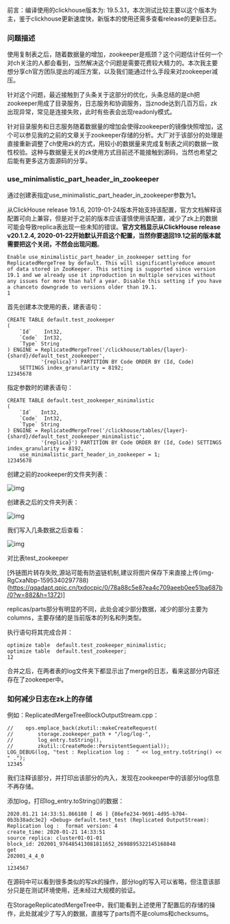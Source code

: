 前言：编译使用的clickhouse版本为: 19.5.3.1，本次测试比较主要以这个版本为主，鉴于clickhouse更新速度快，新版本的使用还需多查看release的更新日志。

### **问题描述**

使用复制表之后，随着数据量的增加，zookeeper是瓶颈？这个问题估计任何一个对ch关注的人都会看到，当然解决这个问题是需要花费较大精力的。本次我主要想分享ch官方团队提出的减压方案，以及我们能通过什么手段来对zookeeper减压。

针对这个问题，最近接触到了头条关于这部分的优化，头条总结的是ch把zookeeper用成了目录服务，日志服务和协调服务，当znode达到几百万后，zk出现异常，常见是连接失败，此时有些表会出现readonly模式。

针对目录服务和日志服务随着数据量的增加会使得zookeeper的镜像快照增加，这个可以参见我的之前的文章关于zookeeper存储的分析。大厂对于该部分的处理是直接重新调整了ch使用zk的方式，用较小的数据量来完成复制表之间的数据一致性校验。这种与数据量无关的zk使用方式目前还不能接触到源码，当然也希望之后能有更多这方面源码的分享。

### **use_minimalistic_part_header_in_zookeeper**

通过创建表指定use_minimalistic_part_header_in_zookeeper参数为1。

从ClickHouse release 19.1.6, 2019-01-24版本开始支持该配置，官方文档解释该配置可向上兼容，但是对于之前的版本应该谨慎使用该配置，减少了zk上的数据可能会导致replica表出现一些未知的错误。**官方文档显示从ClickHouse release v20.1.2.4, 2020-01-22开始默认开启这个配置，当然你要退回19.1之前的版本就需要把这个关闭，不然会出现问题**。

```
Enable use_minimalistic_part_header_in_zookeeper setting for ReplicatedMergeTree by default. This will significantlyreduce amount of data stored in ZooKeeper. This setting is supported since version 19.1 and we already use it inproduction in multiple services without any issues for more than half a year. Disable this setting if you have a chanceto downgrade to versions older than 19.1. 
1
```

首先创建本次使用的表，建表语句：

```
CREATE TABLE default.test_zookeeper
(
    `Id`    Int32,
    `Code`  Int32,
    `Type` String
) ENGINE = ReplicatedMergeTree('/clickhouse/tables/{layer}-{shard}/default_test_zookeeper',
           '{replica}') PARTITION BY Code ORDER BY (Id, Code)
    SETTINGS index_granularity = 8192;
12345678
```

指定参数时的建表语句：

```
CREATE TABLE default.test_zookeeper_minimalistic
(
    `Id`   Int32,
    `Code`  Int32,
    `Type` String
) ENGINE = ReplicatedMergeTree('/clickhouse/tables/{layer}-{shard}/default_test_zookeeper_minimalistic',
           '{replica}') PARTITION BY Code ORDER BY (Id, Code) SETTINGS index_granularity = 8192,
    use_minimalistic_part_header_in_zookeeper = 1;
12345678
```

创建之前的zookeeper的文件夹列表：

 ![img](https://imgconvert.csdnimg.cn/aHR0cHM6Ly9xcWFkYXB0LnFwaWMuY24vdHhkb2NwaWMvMC9kZmRhNWU0OWExMDBhMDcxMTk2MmU4ZGU5YjRjZTNkNC8w?x-oss-process=image/format,png)

创建表之后的文件夹列表：

 ![img](https://imgconvert.csdnimg.cn/aHR0cHM6Ly9xcWFkYXB0LnFwaWMuY24vdHhkb2NwaWMvMC82ZDQzMDUzNzQ3YTgzODM4MDRjODVmMjc0M2UyNjFjYy8w?x-oss-process=image/format,png)

我们写入几条数据之后查看：

 ![img](https://imgconvert.csdnimg.cn/aHR0cHM6Ly9xcWFkYXB0LnFwaWMuY24vdHhkb2NwaWMvMC9kMWZlY2E5NzlkZmVlOWFmYTRlNzA5NjU2NWQ2ZTUwMy8w?x-oss-process=image/format,png)

对比表test_zookeeper

 [外链图片转存失败,源站可能有防盗链机制,建议将图片保存下来直接上传(img-RgCxaNbp-1595340297788)(https://qqadapt.qpic.cn/txdocpic/0/78a88c5e87ea4c709aeeb0ee51ba687b/0?w=882&h=1372)]

replicas/parts部分有明显的不同，此处会减少部分数据，减少的部分主要为columns，主要存储的是当前版本的列名和列类型。

执行语句将其完成合并：

```
optimize table  default.test_zookeeper_minimalistic;
optimize table  default.test_zookeeper;
12
```

合并之后，在两者表的log文件夹下都显示出了merge的日志，看来这部分内容还存在了zookeeper中。

### **如何减少日志在zk上的存储**

例如：ReplicatedMergeTreeBlockOutputStream.cpp：

```
//    ops.emplace_back(zkutil::makeCreateRequest(
//        storage.zookeeper_path + "/log/log-",
//        log_entry.toString(),
//        zkutil::CreateMode::PersistentSequential));
LOG_DEBUG(log, "test : Replication log :  " << log_entry.toString() << " .");
12345
```

我们注释该部分，并打印出该部分的内入，发现在zookeeper中的该部分log信息不再存储。

添加log，打印log_entry.toString()的数据：

```
2020.01.21 14:33:51.866180 [ 46 ] {86efe234-9691-4d95-b704-0b3b38adc3e2} <Debug> default.test_test (Replicated OutputStream): Replication log :  format version: 4
create_time: 2020-01-21 14:33:51
source replica: cluster01-01-01
block_id: 202001_976485413081811652_2698895322145168848
get
202001_4_4_0
 .
1234567
```

在源码中可以看到很多类似的写zk的操作，部分log的写入可以省略，但注意该部分只是在测试环境使用，还未经过大规模的验证。

在StorageReplicatedMergeTree中，我们能看到上述使用了配置后的存储的操作，此处就减少了写入的数据，直接写了parts而不是colums和checksums。

 